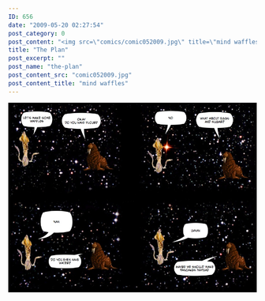 ```yaml
---
ID: 656
date: "2009-05-20 02:27:54"
post_category: 0
post_content: "<img src=\"comics/comic052009.jpg\" title=\"mind waffles\" />"
title: "The Plan"
post_excerpt: ""
post_name: "the-plan"
post_content_src: "comic052009.jpg"
post_content_title: "mind waffles"
---
```



[![mind waffles](/comics-hi-res/comic052009.jpg)](/comics-hi-res/comic052009.jpg)
